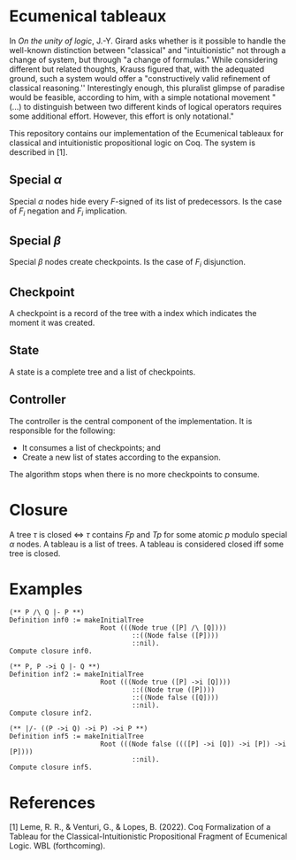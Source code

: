 # Ecumenical tableaux

In _On the unity of logic_, J.-Y. Girard asks whether is it possible to handle the well-known distinction between "classical" and "intuitionistic" not through a change of system, but through "a change of formulas." While considering different but related thoughts, Krauss figured that, with the adequated ground, such a system would offer a "constructively valid refinement of classical reasoning.'' Interestingly enough, this pluralist glimpse of paradise would be feasible, according to him, with a simple notational movement "(...) to distinguish between two different kinds of logical operators requires some additional effort. However, this effort is only notational."

This repository contains our implementation of the Ecumenical tableaux for classical and intuitionistic propositional logic on Coq. The system is described in [1].

## Special $\alpha$

Special $\alpha$ nodes hide every $F$-signed of its list of predecessors. Is the case of $F_i$ negation and $F_i$ implication.

## Special $\beta$

Special $\beta$ nodes create checkpoints. Is the case of $F_i$ disjunction.

## Checkpoint

A checkpoint is a record of the tree with a index which indicates the moment it was created.

## State

A state is a complete tree and a list of checkpoints.

## Controller 

The controller is the central component of the implementation. It is responsible for the following:

* It consumes a list of checkpoints; and
* Create a new list of states according to the expansion.

The algorithm stops when there is no more checkpoints to consume.

# Closure 

A tree $\tau$ is closed $\iff$ $\tau$ contains $F p$ and $T p$ for some atomic $p$ modulo special $\alpha$ nodes. A tableau is a list of trees.  A tableau is considered closed iff some tree is closed.

# Examples

```
(** P /\ Q |- P **)
Definition inf0 := makeInitialTree
                       Root (((Node true ([P] /\ [Q])))
                               ::((Node false ([P])))
                               ::nil).
Compute closure inf0.
```
```
(** P, P ->i Q |- Q **)
Definition inf2 := makeInitialTree
                       Root (((Node true ([P] ->i [Q])))
                               ::((Node true ([P])))
                               ::((Node false ([Q])))
                               ::nil).
Compute closure inf2.
```
```
(** |/- ((P ->i Q) ->i P) ->i P **)
Definition inf5 := makeInitialTree
                       Root (((Node false ((([P] ->i [Q]) ->i [P]) ->i [P])))
                               ::nil).
Compute closure inf5.
```

# References

[1] Leme, R. R., \& Venturi, G., \& Lopes, B. (2022). Coq Formalization of a Tableau for the Classical-Intuitionistic Propositional Fragment of Ecumenical Logic. WBL (forthcoming).